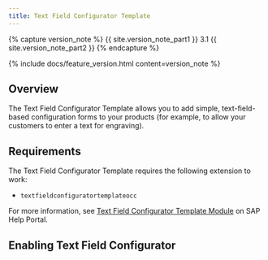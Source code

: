 ```yaml
---
title: Text Field Configurator Template
---
```


{% capture version_note %}
{{ site.version_note_part1 }} 3.1 {{ site.version_note_part2 }}
{% endcapture %}

{% include docs/feature_version.html content=version_note %}

## Overview

The Text Field Configurator Template allows you to add simple, text-field-based configuration forms to your products (for example, to allow your customers to enter a text for engraving).

## Requirements

The Text Field Configurator Template requires the following extension to work:

- `textfieldconfiguratortemplateocc`

For more information, see [Text Field Configurator Template Module](https://help.sap.com/viewer/7e47d40a176d48ba914b50957d003804/v2011/en-US/d558fab75a454ae4928a2c63e22abe2b.html) on SAP Help Portal.

## Enabling Text Field Configurator